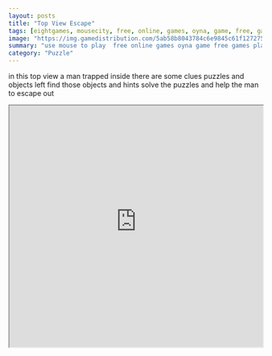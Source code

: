 ```yaml
---
layout: posts
title: "Top View Escape"
tags: [eightgames, mousecity, free, online, games, oyna, game, free, games, play, play, games]
image: "https://img.gamedistribution.com/5ab58b8043784c6e9845c61f127275eb.jpg"
summary: "use mouse to play  free online games oyna game free games play play games"
category: "Puzzle"
---
```


in this top view a man trapped inside there are some clues puzzles and objects left find those objects and hints solve the puzzles and help the man to escape out

<iframe width="100%" height="480px;" src="https://flash.gamedistribution.com?game=5ab58b8043784c6e9845c61f127275eb"></iframe>